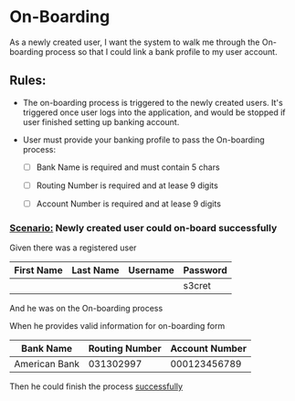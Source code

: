 # On-Boarding

As a newly created user, I want the system to walk me through the On-boarding process so that
I could link a bank profile to my user account.

## Rules:
- The on-boarding process is triggered to the newly created users. 
  It's triggered once user logs into the application, and would be stopped if user finished setting up banking account.
- User must provide your banking profile to pass the On-boarding process:

  - [ ] Bank Name is required and must contain 5 chars
  - [ ] Routing Number is required and at lease 9 digits
  - [ ] Account Number is required and at lease 9 digits
    
    
### [Scenario:](- "could on-board for new users") Newly created user could on-board successfully

[](- "#user=setUpOnBoardingData()")

Given there was a registered user

|First Name| Last Name | Username | Password|
|---|---|---|---|
|<span concordion:echo="#user.firstName"></span>|<span concordion:echo="#user.lastName"></span>|<span concordion:echo="#user.username"></span>|<span concordion:set="#password">s3cret</span>|


<div>
<p concordion:execute="#result=processOnBoardingFlow(#user.username,#password,#bankName,#routingNumber,#accountNumber)">

And he was on the On-boarding process

When he provides valid information for on-boarding form

|Bank Name | Routing Number | Account Number|
|---|---|---|
|<span concordion:set="#bankName">American Bank</span>|<span concordion:set="#routingNumber">031302997</span>|<span concordion:set="#accountNumber">000123456789</span>|

</p>
</div>


Then he could finish the process [successfully](- "c:assert-true=#result")
